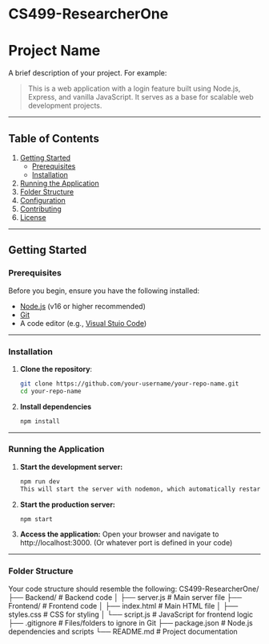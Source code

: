 # CS499-ResearcherOne
# Project Name

A brief description of your project. For example:
> This is a web application with a login feature built using Node.js, Express, and vanilla JavaScript. It serves as a base for scalable web development projects.

---

## Table of Contents
1. [Getting Started](#getting-started)
   - [Prerequisites](#prerequisites)
   - [Installation](#installation)
2. [Running the Application](#running-the-application)
3. [Folder Structure](#folder-structure)
4. [Configuration](#configuration)
5. [Contributing](#contributing)
6. [License](#license)

---

## Getting Started

### Prerequisites
Before you begin, ensure you have the following installed:
- [Node.js](https://nodejs.org/) (v16 or higher recommended)
- [Git](https://git-scm.com/)
- A code editor (e.g., [Visual Stuio Code](https://code.visualstudio.com/))

---

### Installation
1. **Clone the repository**:
   ```bash
   git clone https://github.com/your-username/your-repo-name.git
   cd your-repo-name
2. **Install dependencies**
    ```bash
    npm install

---

### Running the Application
1. **Start the development server:**
    ```bash
    npm run dev
    This will start the server with nodemon, which automatically restarts the server when files change.

2. **Start the production server:**
    ```bash
    npm start

3. **Access the application:**
    Open your browser and navigate to http://localhost:3000. (Or whatever port is defined in your code)

---

### Folder Structure
Your code structure should resemble the following:
CS499-ResearcherOne/
    ├── Backend/                  # Backend code
    │   ├── server.js             # Main server file 
    ├── Frontend/                 # Frontend code
    │   ├── index.html            # Main HTML file
    │   ├── styles.css            # CSS for styling
    │   └── script.js             # JavaScript for frontend logic
    ├── .gitignore                # Files/folders to ignore in Git
    ├── package.json              # Node.js dependencies and scripts
    └── README.md                 # Project documentation

